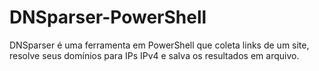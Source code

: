 # DNSparser-PowerShell
DNSparser é uma ferramenta em PowerShell que coleta links de um site, resolve seus domínios para IPs IPv4 e salva os resultados em arquivo.
